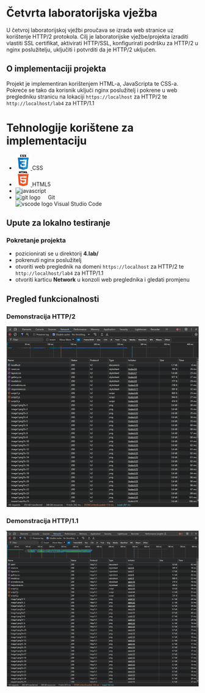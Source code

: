 # Četvrta laboratorijska vježba

U četvroj laboratorijskoj vježbi proučava se izrada web stranice uz korištenje HTTP/2 protokola.
Cilj je laboratorijske vježbe/projekta izraditi vlastiti SSL certifikat, aktivirati HTTP/SSL, konfigurirati podršku za HTTP/2 u nginx poslužitelju, uključiti i potvrditi da je HTTP/2 uključen.

## O implementaciji projekta
Projekt je implementiran korištenjem HTML-a, JavaScripta te CSS-a. Pokreće se tako da korisnik uključi nginx poslužitelj i pokrene u web pregledniku stranicu na lokaciji `https://localhost` za HTTP/2 te `http://localhost/lab4` za HTTP/1.1

# Tehnologije korištene za implementaciju

<ul class="horizontal-list">
    <li>
        <a href="https://www.w3schools.com/css/" target="_blank" rel="noreferrer">
            <img src="https://raw.githubusercontent.com/devicons/devicon/master/icons/css3/css3-original-wordmark.svg" alt="css3" width="40" height="40"/>
        </a>
        CSS
    </li>
    <li>
        <a href="https://www.w3.org/html/" target="_blank" rel="noreferrer">
            <img src="https://raw.githubusercontent.com/devicons/devicon/master/icons/html5/html5-original-wordmark.svg" alt="html5" width="40" height="40"/>
        </a>
        HTML5
    </li>
    <li>
        <img src="https://img.shields.io/badge/JavaScript-323330?style=for-the-badge&logo=javascript&logoColor=F7DF1E" alt="javascript" width="auto" height="auto"/>
    </li>
  <li>
    <img src="https://cdn.jsdelivr.net/gh/devicons/devicon/icons/git/git-original.svg" height="40" alt="git logo"  />
  <img width="12" /> Git
  </li>
    <img src="https://cdn.jsdelivr.net/gh/devicons/devicon/icons/vscode/vscode-original.svg" height="40" alt="vscode logo"  /> Visual Studio Code
    <img width="12" />
  </li>
</ul>

## Upute za lokalno testiranje

### Pokretanje projekta
- pozicionirati se u direktorij **4.lab/**
- pokrenuti nginx poslužitelj
- otvoriti web preglednik na domeni `https://localhost` za HTTP/2 te `http://localhost/lab4` za HTTP/1.1
- otvoriti karticu **Network** u konzoli web preglednika i gledati promjenu

## Pregled funkcionalnosti

### Demonstracija HTTP/2

<img src="./http2.jpg" style="max-width: 100%; height: auto;">

### Demonstracija HTTP/1.1

<img src="./no_http2.jpg" style="max-width: 100%; height: auto;">